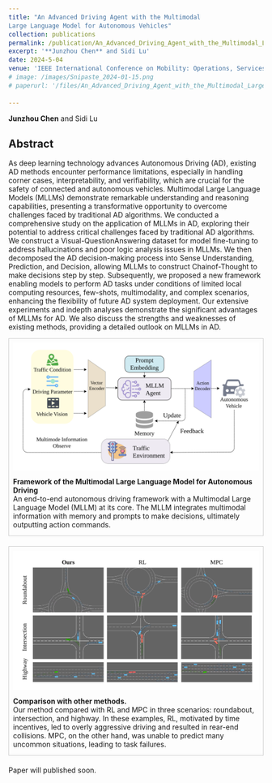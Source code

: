 ```yaml
---
title: "An Advanced Driving Agent with the Multimodal
Large Language Model for Autonomous Vehicles"
collection: publications
permalink: /publication/An_Advanced_Driving_Agent_with_the_Multimodal_Large_Language_Model_for_Autonomous_Vehicles
excerpt: '**Junzhou Chen** and Sidi Lu'
date: 2024-5-04
venue: 'IEEE International Conference on Mobility: Operations, Services, and Technologies'
# image: /images/Snipaste_2024-01-15.png
# paperurl: '/files/An_Advanced_Driving_Agent_with_the_Multimodal_Large_Language_Model_for_Autonomous_Vehicles.pdf'

---
```


**Junzhou Chen** and Sidi Lu

## Abstract

 As deep learning technology advances Autonomous Driving (AD), existing AD methods encounter performance limitations, especially in handling corner cases, interpretability, and verifiability, which are crucial for the safety of connected and autonomous vehicles. Multimodal Large Language Models (MLLMs) demonstrate remarkable understanding and reasoning capabilities, presenting a transformative opportunity to overcome challenges faced by traditional AD algorithms. We conducted a comprehensive study on the application of MLLMs in AD, exploring their potential to address critical challenges faced by traditional AD algorithms. We construct a Visual-QuestionAnswering dataset for model fine-tuning to address hallucinations and poor logic analysis issues in MLLMs. We then decomposed the AD decision-making process into Sense Understanding, Prediction, and Decision, allowing MLLMs to construct Chainof-Thought to make decisions step by step. Subsequently, we proposed a new framework enabling models to perform AD tasks under conditions of limited local computing resources, few-shots, multimodality, and complex scenarios, enhancing the flexibility of future AD system deployment. Our extensive experiments and indepth analyses demonstrate the significant advantages of MLLMs for AD. We also discuss the strengths and weaknesses of existing methods, providing a detailed outlook on MLLMs in AD.

<!-- ![fig3](/images/Snipaste_2024-01-15.png)
<center> The overall workflow of the purified Stacking ensemble, where KFSC represents k-fold split and concatenation, DW-Voting represents distance weighted voting and MLR with AW-Softmax represents multinomial logistic regression model with adaptive weighted softmax loss function.</center> -->
<div style="border: 1px solid #ccc; padding: 8px; margin-bottom: 20px;">
  <img src="../images/Framework.svg" alt="">
  <br>
  <p style="margin-top: 10px;margin-bottom: 5px;"> 
  <strong>Framework of the Multimodal Large Language Model for Autonomous Driving </strong> <br style="margin-bottom: 10px;">  An end-to-end autonomous driving framework with a Multimodal Large Language Model (MLLM) at its core. The MLLM integrates multimodal information with memory and prompts to make decisions, ultimately outputting action commands.</p>
</div>

<par>
<par>


<div style="border: 1px solid #ccc; padding: 8px; margin-bottom: 20px;">
  <img src="../images/Experiment5.svg" alt="">
  <br>
  <p style="margin-top: 10px;margin-bottom: 5px;"> 
  <strong>Comparison with other methods. </strong> <br style="margin-bottom: 10px;">  Our method compared with RL and MPC in three scenarios: roundabout, intersection, and highway. In these examples, RL, motivated by time incentives, led to overly aggressive driving and resulted in rear-end collisions. MPC, on the other hand, was unable to predict many uncommon situations, leading to task failures.</p>
</div>

Paper will published soon.
